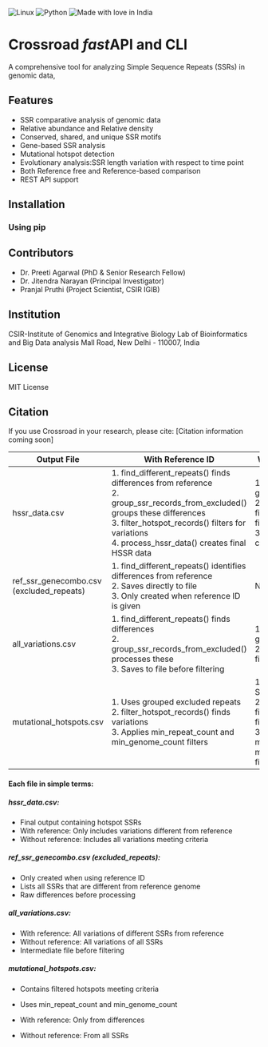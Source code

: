 ![Linux](https://img.shields.io/badge/Linux-FCC624?style=for-the-badge&logo=linux&logoColor=black)
![Python](https://img.shields.io/badge/python-3670A0?style=for-the-badge&logo=python&logoColor=ffdd54)
![Made with love in India](https://madewithlove.now.sh/in?heart=true&colorA=%23f65931&colorB=%23358a24&template=for-the-badge)

# Crossroad *fast*API and CLI 

A comprehensive tool for analyzing Simple Sequence Repeats (SSRs) in genomic data,

## Features

- SSR comparative analysis of genomic data
- Relative abundance and Relative density
- Conserved, shared, and unique SSR motifs
- Gene-based SSR analysis
- Mutational hotspot detection
- Evolutionary analysis:SSR length variation with respect to time point
- Both Reference free and Reference-based comparison
- REST API support

## Installation

### Using pip

## Contributors

- Dr. Preeti Agarwal (PhD & Senior Research Fellow)
- Dr. Jitendra Narayan (Principal Investigator)
- Pranjal Pruthi (Project Scientist, CSIR IGIB)


## Institution

CSIR-Institute of Genomics and Integrative Biology
Lab of Bioinformatics and Big Data analysis
Mall Road, New Delhi - 110007, India

## License

MIT License

## Citation

If you use Crossroad in your research, please cite:
[Citation information coming soon]

| Output File | With Reference ID | Without Reference ID |
|-------------|------------------|---------------------|
| hssr_data.csv | 1. find_different_repeats() finds differences from reference<br>2. group_ssr_records_from_excluded() groups these differences<br>3. filter_hotspot_records() filters for variations<br>4. process_hssr_data() creates final HSSR data | 1. group_ssr_records() groups all SSRs<br>2. filter_hotspot_records() filters for variations<br>3. process_hssr_data() creates final HSSR data |
| ref_ssr_genecombo.csv<br>(excluded_repeats) | 1. find_different_repeats() identifies differences from reference<br>2. Saves directly to file<br>3. Only created when reference ID is given | Not created |
| all_variations.csv | 1. find_different_repeats() finds differences<br>2. group_ssr_records_from_excluded() processes these<br>3. Saves to file before filtering | 1. group_ssr_records() groups all SSRs<br>2. Saves to file before filtering |
| mutational_hotspots.csv | 1. Uses grouped excluded repeats<br>2. filter_hotspot_records() finds variations<br>3. Applies min_repeat_count and min_genome_count filters | 1. Uses grouped all SSRs<br>2. filter_hotspot_records() finds variations<br>3. Applies min_repeat_count and min_genome_count filters |


#### Each file in simple terms:


##### hssr_data.csv:
- Final output containing hotspot SSRs
- With reference: Only includes variations different from reference
- Without reference: Includes all variations meeting criteria

##### ref_ssr_genecombo.csv (excluded_repeats):
- Only created when using reference ID
- Lists all SSRs that are different from reference genome
- Raw differences before processing

##### all_variations.csv:
- With reference: All variations of different SSRs from reference
- Without reference: All variations of all SSRs
- Intermediate file before filtering

##### mutational_hotspots.csv:
- Contains filtered hotspots meeting criteria
- Uses min_repeat_count and min_genome_count

- With reference: Only from differences
- Without reference: From all SSRs
